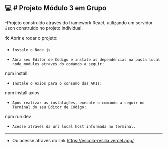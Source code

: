 
:computer: # Projeto Módulo 3 em Grupo  
----------------------------
-Projeto construído através do framework React, utilizando um servidor Json construído no projeto individual.



 🛠️ Abrir e rodar o projeto:

- `Instale o Node.js`

- `Abra seu Editor de Código e instale as dependências na pasta local node_modules através do comando a seguir:`

npm install

- `Instale o Axios para o consumo das APIs:`

npm install axios

- `Após realizar as instalações, execute o comando a seguir no Terminal do seu Editor de Código:`

npm run dev

- `Acesse através da url local host informada no terminal.`
--------------------------------------------------------------
- Ou acesse através do link https://escola-resilia.vercel.app/

